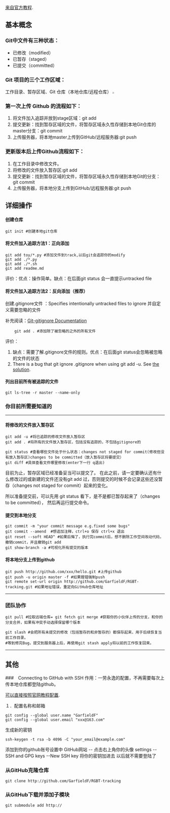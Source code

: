  [来自官方教程](https://git-scm.com/docs "With a Title"). 

## 基本概念
### Git中文件有三种状态：

+ 已修改（modified）
+ 已暂存（staged）
+ 已提交（committed）

### Git 项目的三个工作区域：

工作目录、暂存区域、Git 仓库（本地仓库/远程仓库）
<img src="github.png" style="zoom:30%" >

### 第一次上传 Github 的流程如下：
1. 将文件加入追踪并放到stage区域：git add
2. 提交更新：找到暂存区域的文件，将暂存区域永久性存储到本地Git仓库的master分支：git commit
3. 上传服务器，将本地master上传到GitHub/远程服务器:git push

### 更新版本后上传Github流程如下：

1. 在工作目录中修改文件。
2. 将修改的文件放入暂存区:git add
3. 提交更新：找到暂存区域的文件，将暂存区域永久性存储到本地Git的分支：git commit
4. 上传服务器，将本地分支上传到GitHub/远程服务器:git push


## 详细操作
#### 创建仓库

    git init #创建本地git仓库

#### 将文件加入追踪方法1：正向添加
    
    git add toy/*.py #添加文件到track,以后git会追踪你的modify
    git add ./*.py
    git add ./*.sh
    git add readme.md

评价：优点：操作简单。缺点：在后面git status 会一直提示untracked file

#### 将文件加入追踪方法2：反向添加（推荐）

创建.gitignore文件 ：Specifies intentionally untracked files to ignore
并自定义需要忽略的文件

补充阅读：[Git-gitignore Documentation](https://git-scm.com/docs/gitignore)

        git add . #添加除了被忽略的之外的所有文件

评价：
1. 缺点：需要了解.gitignore文件的规则。优点：在后面git status会忽略被忽略的文件的状态
2. There is a bug that git ignore .gitignore when using git add -u. See [the solution](https://stackoverflow.com/questions/11451535/gitignore-is-ignored-by-git).



#### 列出目前所有被追踪的文件

    git ls-tree -r master --name-only

### 你目前所需要知道的
----

#### 将修改的文件放入暂存区

    git add -u #将已追踪的修改文件放入暂存区
    git add . #将所有的文件放入暂存区，包括没有追踪的，不包括gitignore的
  
    git status #查看哪些文件处于什么状态：changes not staged for commit(修改但没有放入暂存区)changes to be committed（放入暂存区将要提交）
    git diff #具体查看文件哪里修改(enter下一行 q退出)

目前为止，暂存区域已经准备妥当可以提交了。 在此之前，请一定要确认还有什么修改过的或新建的文件还没有git add 过，否则提交的时候不会记录这些还没暂存（changes not staged for commit）起来的变化。  

所以准备提交前，可以先用 git status 看下，是不是都已暂存起来了（changes to be committed）， 然后再运行提交命令。


#### 提交到本地分支

    git commit -m "your commit message e.g.fixed some bugs"
    git commit --amend  #想追加注释，ctrl+o 保存 ctrl+x 退出
    git reset --soft HEAD^ #如果后悔了，执行完commit后，想不删除工作空间改动代码，撤销commit，并且撤销git add
    git show-branch -a #可视化所有提交的版本

#### 将本地分支上传到github

    git push http://github.com/xxx/hello.git #上传github
    git push -u origin master -f #如果报错强制push
    git remote set-url origin http://github.com/GarfieldF/RGBT-tracking.git #如果地址错误，重定向GitHub仓库地址

----
### 团队协作
    git pull #拉取远端仓库= git fetch git merge #获取你的小伙伴上传的分支，和你的分支合并，如果有冲突手动选择保留哪个版本

    git slash #会把所有未提交的修改（包括暂存的和非暂存的）都保存起来，用于后续恢复当前工作目录。
    #等到修完Bug，提交到服务器上后，再使用git stash apply将以前的工作恢复回来。

----
## 其他
###　Connecting to GitHub with SSH
作用：一劳永逸的配置，不再需要每次上传本地仓库都登陆github。

 [可以直接按照官网教程配置](https://help.github.com/en/articles/connecting-to-github-with-ssh "With a Title"). 

１．配置名称和邮箱

    git config --global user.name "GarfieldF"
    git config --global user.email "xxx@163.com"
  
生成新的密钥

    ssh-keygen -t rsa -b 4096 -C "your_email@example.com"
    
添加到你的github账号设置中
GitHub网站  -- 点击右上角你的头像 settings  --  SSH and GPG keys --New SSH key
将你的密钥加进去
以后就不需要登陆了


### 从GitHub克隆仓库

    git clone http://github.com/GarfieldF/RGBT-tracking
  
### 从GitHub下载并添加子模块

    git submodule add http://
  
